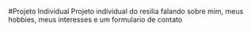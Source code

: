 #Projeto Individual
Projeto individual do resilia falando sobre mim, meus hobbies, meus interesses e um formulario de contato
